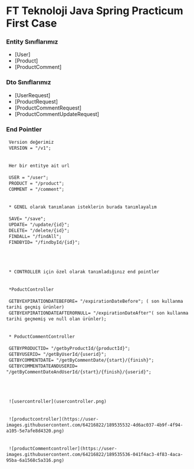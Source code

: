 # FT Teknoloji Java Spring Practicum First Case

### Entity Sınıflarımız



* [User]
* [Product]
* [ProductComment]

### Dto Sınıflarımız

* [UserRequest]
* [ProductRequest]
* [ProductCommentRequest]
* [ProductCommentUpdateRequest]



### End Pointler

     Version değerimiz
     VERSION = "/v1";


     Her bir entitye ait url  
     
     USER = "/user";
     PRODUCT = "/product";
     COMMENT = "/comment";

   
     * GENEL olarak tanımlanan isteklerin burada tanımlayalım
   
     SAVE= "/save";
     UPDATE= "/update/{id}";
     DELETE= "/delete/{id}";
     FINDALL= "/findAll";
     FINDBYID= "/findbyId/{id}";




     * CONTROLLER için özel olarak tanımladığınız end pointler
    

     *PoductController

     GETBYEXPIRATIONDATEBEFORE= "/expirationDateBefore"; ( son kullanma tarihi geçmiş ürünler)
     GETBYEXPIRATIONDATEAFTERORNULL= "/expirationDateAfter"( son kullanma tarihi geçmemiş ve null olan ürünler);

    
     * PoductCommentController
      
     GETBYPRODUCTID= "/getbyProductId/{productId}";
     GETBYUSERID= "/getByUserId/{userid}";
     GETBYCOMMENTDATE= "/getByCommentDate/{start}/{finish}";
     GETBYCOMMENTDATEANDUSERID= "/getByCommentDateAndUserId/{start}/{finish}/{userid}";
     
     
     
     
     ![usercontroller](usercontroller.png)

     
     ![productcontroller](https://user-images.githubusercontent.com/64216822/189535532-4d6ac037-4b9f-4f94-a105-5e7afe8d4320.png)

     
     ![productCommentcontroller](https://user-images.githubusercontent.com/64216822/189535536-041f4ac3-4f83-4aca-95ba-6a1568c5a316.png)

